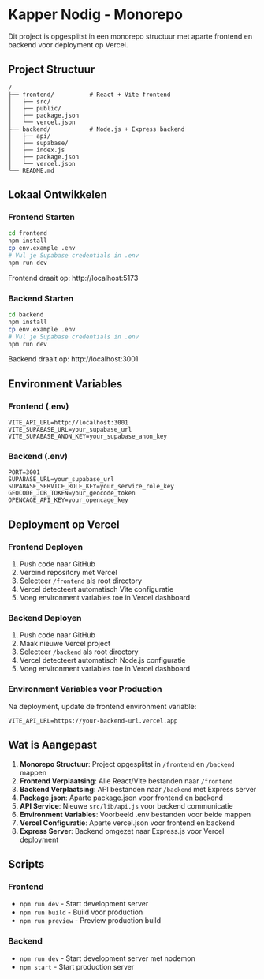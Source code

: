 # Kapper Nodig - Monorepo

Dit project is opgesplitst in een monorepo structuur met aparte frontend en backend voor deployment op Vercel.

## Project Structuur

```
/
├── frontend/          # React + Vite frontend
│   ├── src/
│   ├── public/
│   ├── package.json
│   └── vercel.json
├── backend/           # Node.js + Express backend
│   ├── api/
│   ├── supabase/
│   ├── index.js
│   ├── package.json
│   └── vercel.json
└── README.md
```

## Lokaal Ontwikkelen

### Frontend Starten

```bash
cd frontend
npm install
cp env.example .env
# Vul je Supabase credentials in .env
npm run dev
```

Frontend draait op: http://localhost:5173

### Backend Starten

```bash
cd backend
npm install
cp env.example .env
# Vul je Supabase credentials in .env
npm run dev
```

Backend draait op: http://localhost:3001

## Environment Variables

### Frontend (.env)
```
VITE_API_URL=http://localhost:3001
VITE_SUPABASE_URL=your_supabase_url
VITE_SUPABASE_ANON_KEY=your_supabase_anon_key
```

### Backend (.env)
```
PORT=3001
SUPABASE_URL=your_supabase_url
SUPABASE_SERVICE_ROLE_KEY=your_service_role_key
GEOCODE_JOB_TOKEN=your_geocode_token
OPENCAGE_API_KEY=your_opencage_key
```

## Deployment op Vercel

### Frontend Deployen
1. Push code naar GitHub
2. Verbind repository met Vercel
3. Selecteer `/frontend` als root directory
4. Vercel detecteert automatisch Vite configuratie
5. Voeg environment variables toe in Vercel dashboard

### Backend Deployen
1. Push code naar GitHub
2. Maak nieuwe Vercel project
3. Selecteer `/backend` als root directory
4. Vercel detecteert automatisch Node.js configuratie
5. Voeg environment variables toe in Vercel dashboard

### Environment Variables voor Production

Na deployment, update de frontend environment variable:
```
VITE_API_URL=https://your-backend-url.vercel.app
```

## Wat is Aangepast

1. **Monorepo Structuur**: Project opgesplitst in `/frontend` en `/backend` mappen
2. **Frontend Verplaatsing**: Alle React/Vite bestanden naar `/frontend`
3. **Backend Verplaatsing**: API bestanden naar `/backend` met Express server
4. **Package.json**: Aparte package.json voor frontend en backend
5. **API Service**: Nieuwe `src/lib/api.js` voor backend communicatie
6. **Environment Variables**: Voorbeeld .env bestanden voor beide mappen
7. **Vercel Configuratie**: Aparte vercel.json voor frontend en backend
8. **Express Server**: Backend omgezet naar Express.js voor Vercel deployment

## Scripts

### Frontend
- `npm run dev` - Start development server
- `npm run build` - Build voor production
- `npm run preview` - Preview production build

### Backend
- `npm run dev` - Start development server met nodemon
- `npm start` - Start production server
